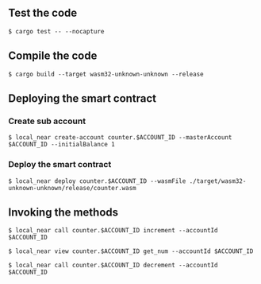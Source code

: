 ## Test the code

`$ cargo test -- --nocapture`

## Compile the code

`$ cargo build --target wasm32-unknown-unknown --release`

## Deploying the smart contract

### Create sub account

`$ local_near create-account counter.$ACCOUNT_ID --masterAccount $ACCOUNT_ID --initialBalance 1`

### Deploy the smart contract

`$ local_near deploy counter.$ACCOUNT_ID --wasmFile ./target/wasm32-unknown-unknown/release/counter.wasm`

## Invoking the methods

`$ local_near call counter.$ACCOUNT_ID increment --accountId $ACCOUNT_ID`

`$ local_near view counter.$ACCOUNT_ID get_num --accountId $ACCOUNT_ID`

`$ local_near call counter.$ACCOUNT_ID decrement --accountId $ACCOUNT_ID`
